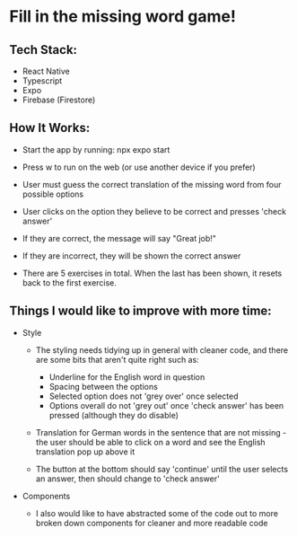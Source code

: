 # Fill in the missing word game!

## Tech Stack:

- React Native
- Typescript
- Expo
- Firebase (Firestore)

## How It Works:

- Start the app by running: npx expo start
- Press w to run on the web (or use another device if you prefer)

- User must guess the correct translation of the missing word from four possible options
- User clicks on the option they believe to be correct and presses 'check answer'
- If they are correct, the message will say "Great job!"
- If they are incorrect, they will be shown the correct answer
- There are 5 exercises in total. When the last has been shown, it resets back to the first exercise.

## Things I would like to improve with more time:

- Style

  - The styling needs tidying up in general with cleaner code, and there are some bits that aren't quite right such as:
    - Underline for the English word in question
    - Spacing between the options
    - Selected option does not 'grey over' once selected
    - Options overall do not 'grey out' once 'check answer' has been pressed (although they do disable)

  - Translation for German words in the sentence that are not missing - the user should be able to click on a word and see the English translation pop up above it
  - The button at the bottom should say 'continue' until the user selects an answer, then should change to 'check answer'
 
- Components

  - I also would like to have abstracted some of the code out to more broken down components for cleaner and more readable code
